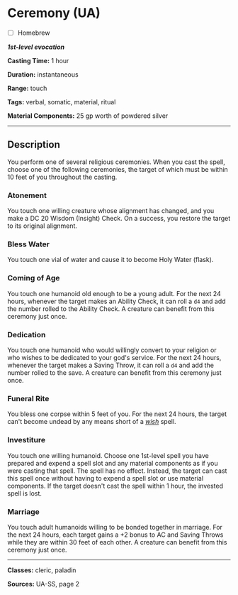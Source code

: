 # Ceremony (UA)

- [ ] Homebrew

***1st-level evocation***

**Casting Time:** 1 hour

**Duration:** instantaneous

**Range:** touch

**Tags:** verbal, somatic, material, ritual

**Material Components:** 25 gp worth of powdered silver

---

## Description
You perform one of several religious ceremonies.
When you cast the spell, choose one of the following ceremonies, the target of which must be within 10 feet of you throughout the casting.

### Atonement
You touch one willing creature whose alignment has changed, and you make a DC 20 Wisdom (Insight) Check.
On a success, you restore the target to its original alignment.

### Bless Water
You touch one vial of water and cause it to become Holy Water (flask).

### Coming of Age
You touch one humanoid old enough to be a young adult.
For the next 24 hours, whenever the target makes an Ability Check, it can roll a `d4` and add the number rolled to the Ability Check.
A creature can benefit from this ceremony just once.

### Dedication
You touch one humanoid who would willingly convert to your religion or who wishes to be dedicated to your god's service.
For the next 24 hours, whenever the target makes a Saving Throw, it can roll a `d4` and add the number rolled to the save.
A creature can benefit from this ceremony just once.

### Funeral Rite
You bless one corpse within 5 feet of you.
For the next 24 hours, the target can't become undead by any means short of a [*wish*](./wish) spell.

### Investiture
You touch one willing humanoid.
Choose one 1st-level spell you have prepared and expend a spell slot and any material components as if you were casting that spell.
The spell has no effect.
Instead, the target can cast this spell once without having to expend a spell slot or use material components.
If the target doesn't cast the spell within 1 hour, the invested spell is lost.

### Marriage
You touch adult humanoids willing to be bonded together in marriage.
For the next 24 hours, each target gains a +2 bonus to AC and Saving Throws while they are within 30 feet of each other.
A creature can benefit from this ceremony just once.

---

**Classes:** cleric, paladin

**Sources:** UA-SS, page 2
